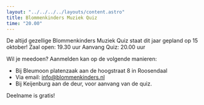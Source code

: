 ```yaml
---
layout: "../../../../layouts/content.astro"
title: Blommenkinders Muziek Quiz
time: "20.00"
---
```


De altijd gezellige Blommenkinders Muziek Quiz staat dit jaar gepland op 15 oktober!
Zaal open: 19.30 uur
Aanvang Quiz: 20.00 uur

Wil je meedoen?
Aanmelden kan op de volgende manieren:
- Bij Bleumoon platenzaak aan de hoogstraat 8 in Roosendaal
- Via email: info@blommenkinders.nl
- Bij Keijenburg aan de deur, voor aanvang van de quiz.

Deelname is gratis!
